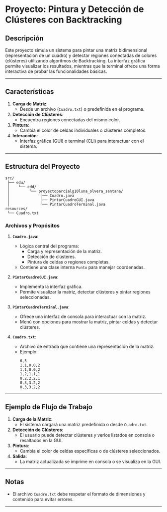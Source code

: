 # **Proyecto: Pintura y Detección de Clústeres con Backtracking**

## **Descripción**
Este proyecto simula un sistema para pintar una matriz bidimensional (representación de un cuadro) y detectar regiones conectadas de colores (clústeres) utilizando algoritmos de Backtracking. La interfaz gráfica permite visualizar los resultados, mientras que la terminal ofrece una forma interactiva de probar las funcionalidades básicas.

---

## **Características**
1. **Carga de Matriz**:
   - Desde un archivo (`Cuadro.txt`) o predefinida en el programa.
2. **Detección de Clústeres**:
   - Encuentra regiones conectadas del mismo color.
3. **Pintura**:
   - Cambia el color de celdas individuales o clústeres completos.
4. **Interacción**:
   - Interfaz gráfica (GUI) o terminal (CLI) para interactuar con el sistema.

---

## **Estructura del Proyecto**
```
src/
 ├── edu/
 │    └── edd/
 │         └── proyectoparcialg10luna_olvera_santana/
 │              ├── Cuadro.java
 │              ├── PintarCuadroGUI.java
 │              └── PintarCuadroTerminal.java
resources/
 └── Cuadro.txt
```

### **Archivos y Propósitos**
1. **`Cuadro.java`**:
   - Lógica central del programa:
     - Carga y representación de la matriz.
     - Detección de clústeres.
     - Pintura de celdas o regiones completas.
   - Contiene una clase interna `Punto` para manejar coordenadas.

2. **`PintarCuadroGUI.java`**:
   - Implementa la interfaz gráfica.
   - Permite visualizar la matriz, detectar clústeres y pintar regiones seleccionadas.

3. **`PintarCuadroTerminal.java`**:
   - Ofrece una interfaz de consola para interactuar con la matriz.
   - Menú con opciones para mostrar la matriz, pintar celdas y detectar clústeres.

4. **`Cuadro.txt`**:
   - Archivo de entrada que contiene una representación de la matriz.
   - Ejemplo:
     ```
     6,5
     1,1,0,0,2
     1,1,0,0,2
     1,2,1,1,1
     0,2,2,2,1
     0,3,3,2,2
     0,3,3,2,2
     ```
---

## **Ejemplo de Flujo de Trabajo**
1. **Carga de la Matriz**:
   - El sistema cargará una matriz predefinida o desde `Cuadro.txt`.
2. **Detección de Clústeres**:
   - El usuario puede detectar clústeres y verlos listados en consola o resaltados en la GUI.
3. **Pintura**:
   - Cambia el color de celdas específicas o de clústeres seleccionados.
4. **Salida**:
   - La matriz actualizada se imprime en consola o se visualiza en la GUI.
---

## **Notas**
- El archivo `Cuadro.txt` debe respetar el formato de dimensiones y contenido para evitar errores.

---

